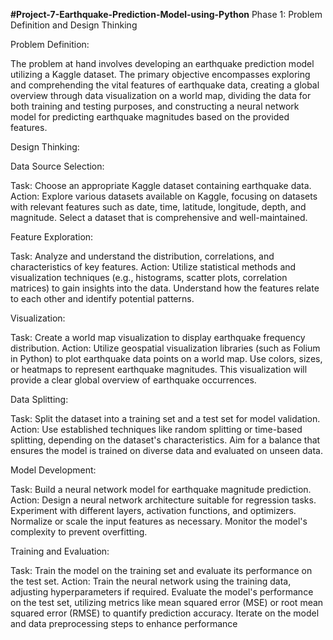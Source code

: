 **#Project-7-Earthquake-Prediction-Model-using-Python**
Phase 1: Problem Definition and Design Thinking

Problem Definition:

The problem at hand involves developing an earthquake prediction model utilizing a Kaggle dataset. The primary objective encompasses exploring and comprehending the vital features of earthquake data, creating a global overview through data visualization on a world map, dividing the data for both training and testing purposes, and constructing a neural network model for predicting earthquake magnitudes based on the provided features.

Design Thinking:

Data Source Selection:

Task: Choose an appropriate Kaggle dataset containing earthquake data.
Action: Explore various datasets available on Kaggle, focusing on datasets with relevant features such as date, time, latitude, longitude, depth, and magnitude. Select a dataset that is comprehensive and well-maintained.

Feature Exploration:

Task: Analyze and understand the distribution, correlations, and characteristics of key features.
Action: Utilize statistical methods and visualization techniques (e.g., histograms, scatter plots, correlation matrices) to gain insights into the data. Understand how the features relate to each other and identify potential patterns.

Visualization:

Task: Create a world map visualization to display earthquake frequency distribution.
Action: Utilize geospatial visualization libraries (such as Folium in Python) to plot earthquake data points on a world map. Use colors, sizes, or heatmaps to represent earthquake magnitudes. This visualization will provide a clear global overview of earthquake occurrences.

Data Splitting:

Task: Split the dataset into a training set and a test set for model validation.
Action: Use established techniques like random splitting or time-based splitting, depending on the dataset's characteristics. Aim for a balance that ensures the model is trained on diverse data and evaluated on unseen data.

Model Development:

Task: Build a neural network model for earthquake magnitude prediction.
Action: Design a neural network architecture suitable for regression tasks. Experiment with different layers, activation functions, and optimizers. Normalize or scale the input features as necessary. Monitor the model's complexity to prevent overfitting.

Training and Evaluation:

Task: Train the model on the training set and evaluate its performance on the test set.
Action: Train the neural network using the training data, adjusting hyperparameters if required. Evaluate the model's performance on the test set, utilizing metrics like mean squared error (MSE) or root mean squared error (RMSE) to quantify prediction accuracy. Iterate on the model and data preprocessing steps to enhance performance